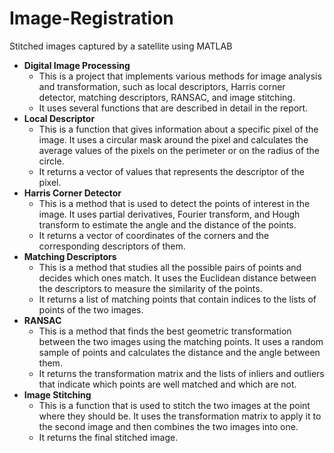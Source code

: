 # Image-Registration
Stitched images captured by a satellite using MATLAB

- **Digital Image Processing**
    - This is a project that implements various methods for image analysis and transformation, such as local descriptors, Harris corner detector, matching descriptors, RANSAC, and image stitching.
    - It uses several functions that are described in detail in the report.
- **Local Descriptor**
    - This is a function that gives information about a specific pixel of the image. It uses a circular mask around the pixel and calculates the average values of the pixels on the perimeter or on the radius of the circle.
    - It returns a vector of values that represents the descriptor of the pixel.
- **Harris Corner Detector**
    - This is a method that is used to detect the points of interest in the image. It uses partial derivatives, Fourier transform, and Hough transform to estimate the angle and the distance of the points.
    - It returns a vector of coordinates of the corners and the corresponding descriptors of them.
- **Matching Descriptors**
    - This is a method that studies all the possible pairs of points and decides which ones match. It uses the Euclidean distance between the descriptors to measure the similarity of the points.
    - It returns a list of matching points that contain indices to the lists of points of the two images.
- **RANSAC**
    - This is a method that finds the best geometric transformation between the two images using the matching points. It uses a random sample of points and calculates the distance and the angle between them.
    - It returns the transformation matrix and the lists of inliers and outliers that indicate which points are well matched and which are not.
- **Image Stitching**
    - This is a function that is used to stitch the two images at the point where they should be. It uses the transformation matrix to apply it to the second image and then combines the two images into one.
    - It returns the final stitched image.
